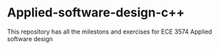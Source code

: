 # Applied-software-design-c++

This repository has all the milestons and exercises for ECE 3574 Applied software design
